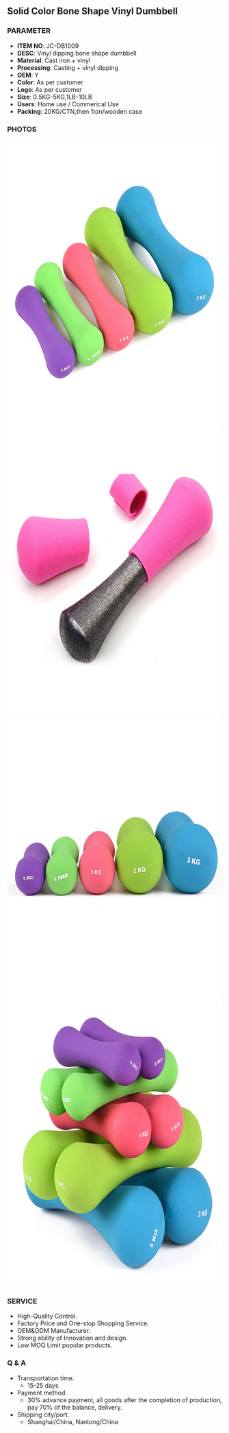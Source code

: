 ## Solid Color Bone Shape Vinyl Dumbbell 

### PARAMETER 
* **ITEM NO**: JC-DB1009
* **DESC**: Vinyl dipping bone shape dumbbell
* **Material**: Cast iron + vinyl
* **Processing**: Casting + vinyl dipping
* **OEM**: Y
* **Color**: As per customer
* **Logo**: As per customer
* **Size**: 0.5KG-5KG,1LB-10LB
* **Users**: Home use / Commerical Use
* **Packing**: 20KG/CTN,then 1ton/wooden case

### PHOTOS 
<img src="/imgs/DB/JC-DB1009/Pair-of-Neoprene-Body-Sculpting-Hand-Weights (1).jpg" width="666px" height="666px" />
<img src="/imgs/DB/JC-DB1009/Pair-of-Neoprene-Body-Sculpting-Hand-Weights (2).jpg" width="666px" height="666px" />
<img src="/imgs/DB/JC-DB1009/Pair-of-Neoprene-Body-Sculpting-Hand-Weights (3).jpg" width="666px" height="666px" />
<img src="/imgs/DB/JC-DB1009/Pair-of-Neoprene-Body-Sculpting-Hand-Weights (4).jpg" width="666px" height="666px" />

### SERVICE
* High-Quality Control.
* Factory Price and One-stop Shopping Service.
* OEM&ODM Manufacturer.
* Strong ability of Innovation and design.
* Low MOQ Limit popular products.

### Q & A
* Transportation time.
    * 15-25 days
* Payment method.
    * 30% advance payment, all goods after the completion of production, pay 70% of the balance, delivery.
* Shipping city/port.
    * Shanghai/China, Nantong/China